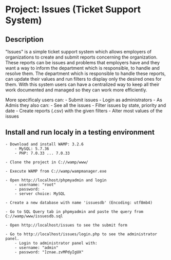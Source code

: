 # Project: Issues (Ticket Support System)

## Description

"Issues" is a simple ticket support system which allows employers of organizations to create and submit reports
concerning the organization. These reports can be issues and problems that employers have and they want a way to 
inform the department which is responsible, to handle and resolve them.
The department which is responsible to handle these reports, can update their values and run filters to
display only the desired ones for them. With this system users can have a centralized way to keep all their work documented
and managed so they can work more efficiently.

More specificaly users can:
	- Submit issues
	- Login as administrators
	- As Admis they also can:
		- See all the issues
		- Filter issues by state, priority and date
		- Create reports (.csv) with the given filters
		- Alter most values of the issues

## Install and run localy in a testing environment

	- Download and install WAMP: 3.2.6
		- MySQL: 5.7.36
		- PHP: 7.0.33 ... 7.0.33
		
	- Clone the project in C://wamp/www/

	- Execute WAMP from C://wamp/wampmanager.exe

	- Open http://localhost/phpmyadmin and login
		- username: "root"
		- password: -
		- server choice: MySQL
		
	- Create a new database with name 'issuesdb' (Encoding: utf8mb4)
	
	- Go to SQL Query tab in phpmyadmin and paste the query from C://wamp/www/issuesdb.sql

	- Open http://localhost/issues to see the submit form
	
	- Go to http://localhost/issues/login.php to see the administrator panel.
		- Login to administrator panel with:
		- username: "admin"
		- password: "]znae.zvMPdyIgUX"

